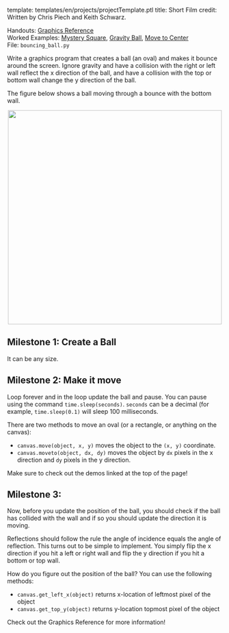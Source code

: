 template: templates/en/projects/projectTemplate.ptl
title: Short Film
credit: Written by Chris Piech and Keith Schwarz.

Handouts: [Graphics Reference]({{pathToRoot}}en/handouts/graphics.html)<br/>
Worked Examples: [Mystery Square]({{pathToRoot}}en/projects/mysterysquare.html),
[Gravity Ball]({{pathToRoot}}en/projects/gravityball.html),
[Move to Center]({{pathToRoot}}en/projects/gocenter.html)<br/>
File: `bouncing_ball.py`

Write a graphics program that creates a ball (an oval) and makes it bounce around the screen. Ignore gravity and have a collision with the right or left wall reflect the x direction of the ball, and have a collision with the top or bottom wall change the y direction of the ball.

The figure below shows a ball moving through a bounce with the bottom wall.

<center>
	<img style="width:500px" src="{{pathToRoot}}img/projects/bouncingBall/demo.png">	
</center>

## Milestone 1: Create a Ball
It can be any size.

## Milestone 2: Make it move

Loop forever and in the loop update the ball and pause. You can pause using the command `time.sleep(seconds)`. `seconds` can be a decimal (for example, `time.sleep(0.1)` will sleep 100 milliseconds.

There are two methods to move an oval (or a rectangle, or anything on the canvas):

* `canvas.move(object, x, y)` moves the object to the `(x, y)` coordinate.
* `canvas.moveto(object, dx, dy)` moves the object by `dx` pixels in the x direction and `dy` pixels in the y direction.

Make sure to check out the demos linked at the top of the page!

## Milestone 3:
Now, before you update the position of the ball, you should check if the ball has collided with the wall and if so you should update the direction it is moving.

Reflections should follow the rule the angle of incidence equals the angle of reflection. This turns out to be simple to implement. You simply flip the x direction if you hit a left or right wall and flip the y direction if you hit a bottom or top wall.

How do you figure out the position of the ball? You can use the following methods:
* `canvas.get_left_x(object)` returns x-location of leftmost pixel of the object
* `canvas.get_top_y(object)` returns y-location topmost pixel of the object

Check out the Graphics Reference for more information!
